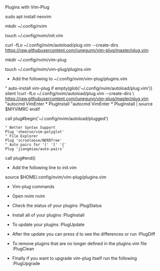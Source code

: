 Plugins with Vim-Plug

sudo apt install neovim

mkdir ~/.config/nvim

touch ~/.config/nvim/init.vim

curl -fLo ~/.config/nvim/autoload/plug.vim --create-dirs https://raw.githubusercontent.com/junegunn/vim-plug/master/plug.vim

mkdir ~/.config/nvim/vim-plug

touch ~/.config/nvim/vim-plug/plugins.vim

- Add the following to ~/.config/nvim/vim-plug/plugins.vim

" auto-install vim-plug
if empty(glob('~/.config/nvim/autoload/plug.vim'))
  silent !curl -fLo ~/.config/nvim/autoload/plug.vim --create-dirs
    \ https://raw.githubusercontent.com/junegunn/vim-plug/master/plug.vim
  "autocmd VimEnter * PlugInstall
  "autocmd VimEnter * PlugInstall | source $MYVIMRC
endif

call plug#begin('~/.config/nvim/autoload/plugged')

    " Better Syntax Support
    Plug 'sheerun/vim-polyglot'
    " File Explorer
    Plug 'scrooloose/NERDTree'
    " Auto pairs for '(' '[' '{'
    Plug 'jiangmiao/auto-pairs'

call plug#end()

- Add the following line to init.vim

source $HOME/.config/nvim/vim-plug/plugins.vim

- Vim-plug commands

- Open nvim
nvim

- Check the status of your plugins
:PlugStatus

- Install all of your plugins
:PlugInstall

- To update your plugins
:PlugUpdate

- After the update you can press d to see the differences or run
:PlugDiff

- To remove plugins that are no longer defined in the plugins.vim file
:PlugClean

- Finally if you want to upgrade vim-plug itself run the following
:PlugUpgrade
